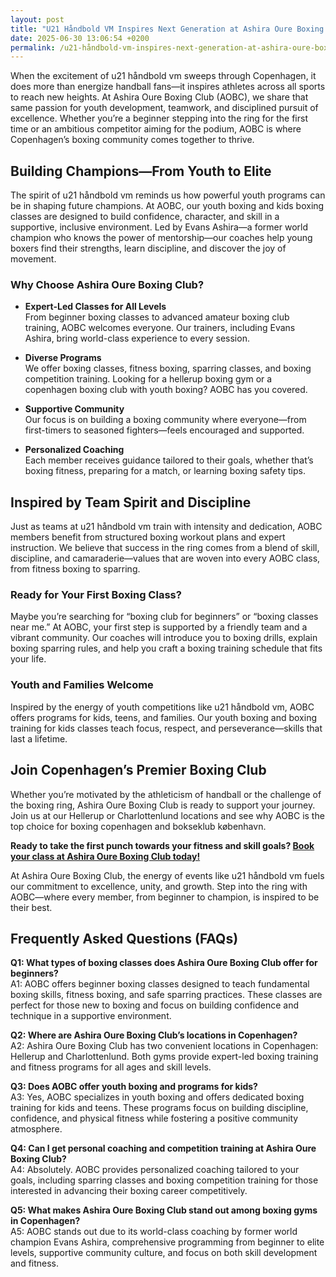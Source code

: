 ```yaml
---
layout: post
title: "U21 Håndbold VM Inspires Next Generation at Ashira Oure Boxing Club"
date: 2025-06-30 13:06:54 +0200
permalink: /u21-håndbold-vm-inspires-next-generation-at-ashira-oure-boxing-club/
---
```

When the excitement of u21 håndbold vm sweeps through Copenhagen, it does more than energize handball fans—it inspires athletes across all sports to reach new heights. At Ashira Oure Boxing Club (AOBC), we share that same passion for youth development, teamwork, and disciplined pursuit of excellence. Whether you’re a beginner stepping into the ring for the first time or an ambitious competitor aiming for the podium, AOBC is where Copenhagen’s boxing community comes together to thrive.

## Building Champions—From Youth to Elite

The spirit of u21 håndbold vm reminds us how powerful youth programs can be in shaping future champions. At AOBC, our youth boxing and kids boxing classes are designed to build confidence, character, and skill in a supportive, inclusive environment. Led by Evans Ashira—a former world champion who knows the power of mentorship—our coaches help young boxers find their strengths, learn discipline, and discover the joy of movement.

### Why Choose Ashira Oure Boxing Club?

- **Expert-Led Classes for All Levels**  
  From beginner boxing classes to advanced amateur boxing club training, AOBC welcomes everyone. Our trainers, including Evans Ashira, bring world-class experience to every session.

- **Diverse Programs**  
  We offer boxing classes, fitness boxing, sparring classes, and boxing competition training. Looking for a hellerup boxing gym or a copenhagen boxing club with youth boxing? AOBC has you covered.

- **Supportive Community**  
  Our focus is on building a boxing community where everyone—from first-timers to seasoned fighters—feels encouraged and supported.

- **Personalized Coaching**  
  Each member receives guidance tailored to their goals, whether that’s boxing fitness, preparing for a match, or learning boxing safety tips.

## Inspired by Team Spirit and Discipline

Just as teams at u21 håndbold vm train with intensity and dedication, AOBC members benefit from structured boxing workout plans and expert instruction. We believe that success in the ring comes from a blend of skill, discipline, and camaraderie—values that are woven into every AOBC class, from fitness boxing to sparring.

### Ready for Your First Boxing Class?

Maybe you’re searching for “boxing club for beginners” or “boxing classes near me.” At AOBC, your first step is supported by a friendly team and a vibrant community. Our coaches will introduce you to boxing drills, explain boxing sparring rules, and help you craft a boxing training schedule that fits your life.

### Youth and Families Welcome

Inspired by the energy of youth competitions like u21 håndbold vm, AOBC offers programs for kids, teens, and families. Our youth boxing and boxing training for kids classes teach focus, respect, and perseverance—skills that last a lifetime.

## Join Copenhagen’s Premier Boxing Club

Whether you’re motivated by the athleticism of handball or the challenge of the boxing ring, Ashira Oure Boxing Club is ready to support your journey. Join us at our Hellerup or Charlottenlund locations and see why AOBC is the top choice for boxing copenhagen and bokseklub københavn.

**Ready to take the first punch towards your fitness and skill goals? [Book your class at Ashira Oure Boxing Club today!](https://www.ashiraoure.com/)**

At Ashira Oure Boxing Club, the energy of events like u21 håndbold vm fuels our commitment to excellence, unity, and growth. Step into the ring with AOBC—where every member, from beginner to champion, is inspired to be their best.

## Frequently Asked Questions (FAQs)

**Q1: What types of boxing classes does Ashira Oure Boxing Club offer for beginners?**  
A1: AOBC offers beginner boxing classes designed to teach fundamental boxing skills, fitness boxing, and safe sparring practices. These classes are perfect for those new to boxing and focus on building confidence and technique in a supportive environment.

**Q2: Where are Ashira Oure Boxing Club’s locations in Copenhagen?**  
A2: Ashira Oure Boxing Club has two convenient locations in Copenhagen: Hellerup and Charlottenlund. Both gyms provide expert-led boxing training and fitness programs for all ages and skill levels.

**Q3: Does AOBC offer youth boxing and programs for kids?**  
A3: Yes, AOBC specializes in youth boxing and offers dedicated boxing training for kids and teens. These programs focus on building discipline, confidence, and physical fitness while fostering a positive community atmosphere.

**Q4: Can I get personal coaching and competition training at Ashira Oure Boxing Club?**  
A4: Absolutely. AOBC provides personalized coaching tailored to your goals, including sparring classes and boxing competition training for those interested in advancing their boxing career competitively.

**Q5: What makes Ashira Oure Boxing Club stand out among boxing gyms in Copenhagen?**  
A5: AOBC stands out due to its world-class coaching by former world champion Evans Ashira, comprehensive programming from beginner to elite levels, supportive community culture, and focus on both skill development and fitness.

<script type="application/ld+json">
{
  "@context": "https://schema.org",
  "@type": "BlogPosting",
  "headline": "U21 Håndbold VM Inspires Next Generation at Ashira Oure Boxing Club",
  "description": "Discover how the excitement of u21 håndbold vm inspires youth and boxers at Ashira Oure Boxing Club, Copenhagen's premier boxing gym offering beginner to elite training.",
  "datePublished": "2024-06-01",
  "author": {
    "@type": "Person",
    "name": "Evans Ashira"
  },
  "publisher": {
    "@type": "Person",
    "name": "Evans Ashira"
  },
  "mainEntityOfPage": {
    "@type": "WebPage",
    "@id": "https://www.ashiraoure.com/blog/u21-handbold-vm-inspires-next-generation"
  },
  "keywords": "ashira oure boxing club, ashira oure, aobc, evans ashira, ashira boxing, boxing club copenhagen, boxing gym copenhagen, boxing copenhagen, hellerup boxing gym, copenhagen boxing club, bokseklub københavn, beginner boxing classes, boxing club for beginners, boxing academy, youth boxing, kids boxing near me, boxing classes, sparring classes, boxing competition training, boxing training for kids, amateur boxing club"
}
</script>

<script type="application/ld+json">
{
  "@context": "https://schema.org",
  "@type": "FAQPage",
  "mainEntity": [
    {
      "@type": "Question",
      "name": "What types of boxing classes does Ashira Oure Boxing Club offer for beginners?",
      "acceptedAnswer": {
        "@type": "Answer",
        "text": "AOBC offers beginner boxing classes designed to teach fundamental boxing skills, fitness boxing, and safe sparring practices. These classes are perfect for those new to boxing and focus on building confidence and technique in a supportive environment."
      }
    },
    {
      "@type": "Question",
      "name": "Where are Ashira Oure Boxing Club’s locations in Copenhagen?",
      "acceptedAnswer": {
        "@type": "Answer",
        "text": "Ashira Oure Boxing Club has two convenient locations in Copenhagen: Hellerup and Charlottenlund. Both gyms provide expert-led boxing training and fitness programs for all ages and skill levels."
      }
    },
    {
      "@type": "Question",
      "name": "Does AOBC offer youth boxing and programs for kids?",
      "acceptedAnswer": {
        "@type": "Answer",
        "text": "Yes, AOBC specializes in youth boxing and offers dedicated boxing training for kids and teens. These programs focus on building discipline, confidence, and physical fitness while fostering a positive community atmosphere."
      }
    },
    {
      "@type": "Question",
      "name": "Can I get personal coaching and competition training at Ashira Oure Boxing Club?",
      "acceptedAnswer": {
        "@type": "Answer",
        "text": "Absolutely. AOBC provides personalized coaching tailored to your goals, including sparring classes and boxing competition training for those interested in advancing their boxing career competitively."
      }
    },
    {
      "@type": "Question",
      "name": "What makes Ashira Oure Boxing Club stand out among boxing gyms in Copenhagen?",
      "acceptedAnswer": {
        "@type": "Answer",
        "text": "AOBC stands out due to its world-class coaching by former world champion Evans Ashira, comprehensive programming from beginner to elite levels, supportive community culture, and focus on both skill development and fitness."
      }
    }
  ]
}
</script>